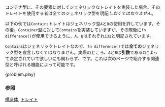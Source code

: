 <!-- A `trait` that is generic over its container type has type specification
requirements - users of the `trait` *must* specify all of its generic types. -->
コンテナ型に、その要素に対してジェネリックなトレイトを実装した場合、そのトレイトを使用する者は全てのジェネリック型を明記*しなくてはなりません*。

<!-- In the example below, the `Contains` `trait` allows the use of the generic
types `A` and `B`. The trait is then implemented for the `Container` type,
specifying `i32` for `A` and `B` so that it can be used with `fn difference()`. -->
以下の例では`Contains`トレイトはジェネリック型`A`と`B`の使用を許しています。その後、`Container`型に対して`Contains`を実装していますが、その際後に`fn difference()`が使用できるように、`A`、`B`はそれぞれ`i32`と明記されています。

<!-- Because `Contains` is generic, we are forced to explicitly state *all* of the
generic types for `fn difference()`. In practice, we want a way to express that
`A` and `B` are determined by the *input* `C`. As you will see in the next
section, associated types provide exactly that capability. -->
`Contains`はジェネリックトレイトなので、`fn difference()`では**全ての**ジェネリック型を宣言しなくてはなりません。実際のところ、`A`と`B`は**引数**である`C`によって決定されていて欲しいにも関わらず、です。これは次のページで紹介する関連型と呼ばれる機能によって可能です。

{problem.play}

<!--
### See also:
-->
### 参照

[構造体][structs], [トレイト][traits]

[structs]: /custom_types/structs.html
[traits]: /trait.html
